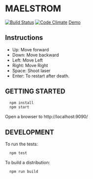 # MAELSTROM

[![Build Status](https://travis-ci.org/mokhan/maelstrom.svg?branch=master)](https://travis-ci.org/mokhan/maelstrom)
[![Code Climate](https://codeclimate.com/github/mokhan/maelstrom/badges/gpa.svg)](https://codeclimate.com/github/mokhan/maelstrom)
[Demo](http://mokhan.github.io/maelstrom)

## Instructions

* Up: Move forward
* Down: Move backward
* Left: Move Left
* Right: Move Right
* Space: Shoot laser
* Enter: To restart after death.

## GETTING STARTED

```bash
  npm install
  npm start
```

Open a browser to http://localhost:9090/

## DEVELOPMENT

To run the tests:

```bash
  npm test
```

To build a distribution:

```bash
  npm run build
```
